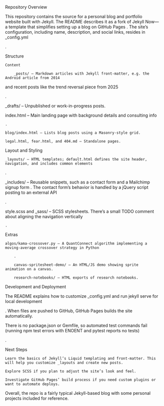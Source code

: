 Repository Overview

This repository contains the source for a personal blog and portfolio website built with Jekyll. The README describes it as a fork of Jekyll Now—a template that simplifies setting up a blog on GitHub Pages
. The site’s configuration, including name, description, and social links, resides in _config.yml

.

Structure

    Content

        _posts/ – Markdown articles with Jekyll front‑matter, e.g. the Android article from 2014

and recent posts like the trend reversal piece from 2025

.

_drafts/ – Unpublished or work-in-progress posts.

index.html – Main landing page with background details and consulting info

    .

    blog/index.html – Lists blog posts using a Masonry-style grid.

    legal.html, fear.html, and 404.md – Standalone pages.

Layout and Styling

    _layouts/ – HTML templates; default.html defines the site header, navigation, and includes common elements

.

_includes/ – Reusable snippets, such as a contact form and a Mailchimp signup form
.
The contact form’s behavior is handled by a jQuery script posting to an external API

.

style.scss and _sass/ – SCSS stylesheets. There’s a small TODO comment about aligning the navigation vertically

    .

Extras

    algos/kama-crossover.py – A QuantConnect algorithm implementing a moving-average crossover strategy in Python

        .

        canvas-spritesheet-demo/ – An HTML/JS demo showing sprite animation on a canvas.

        research-notebooks/ – HTML exports of research notebooks.

Development and Deployment

The README explains how to customize _config.yml and run jekyll serve for local development

. When files are pushed to GitHub, GitHub Pages builds the site automatically.

There is no package.json or Gemfile, so automated test commands fail (running npm test errors with ENOENT and pytest reports no tests)

.

Next Steps

    Learn the basics of Jekyll’s Liquid templating and front‑matter. This will help you customize _layouts and create new posts.

    Explore SCSS if you plan to adjust the site’s look and feel.

    Investigate GitHub Pages’ build process if you need custom plugins or want to automate deploys.

Overall, the repo is a fairly typical Jekyll-based blog with some personal projects included for reference.
